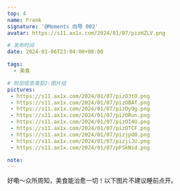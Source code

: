 ```yaml
---
top: 4
name: Frank
signature: '@Moments 向导 002'
avatar: https://s11.ax1x.com/2024/01/07/pizHZLV.png

# 发布时间
date: 2024-01-06T23:04:00+08:00

tags:
  - 美食

# 附加信息类型2:图片组
pictures:
 - https://s11.ax1x.com/2024/01/07/pizO3tO.png
 - https://s11.ax1x.com/2024/01/07/pizOBAf.png
 - https://s11.ax1x.com/2024/01/07/pizOy9g.png
 - https://s11.ax1x.com/2024/01/07/pizORun.png
 - https://s11.ax1x.com/2024/01/07/pizOI4U.png
 - https://s11.ax1x.com/2024/01/07/pizOTCF.png
 - https://s11.ax1x.com/2024/01/07/pizjpd0.png
 - https://s11.ax1x.com/2024/01/07/pizjiJU.png
 - https://s11.ax1x.com/2024/01/07/pFSkNid.png

note: 
---
```


好嘞～众所周知，美食能治愈一切！以下图片不建议睡前点开。

